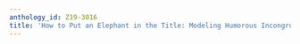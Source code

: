 ```yaml
---
anthology_id: Z19-3016
title: 'How to Put an Elephant in the Title: Modeling Humorous Incongruity with Topoi'
---
```

